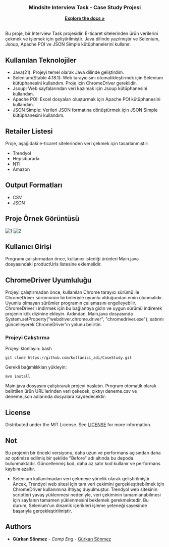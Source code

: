 <br/>
<p align="center">
  <a href="https://github.com/Snmzgrkn/CaseStudy">
  </a>

  <h3 align="center">Mindsite Interview Task - Case Study Projesi
</h3>

  <p align="center">
    <a href="https://github.com/Snmzgrkn/CaseStudy"><strong>Explore the docs »</strong></a>
    <br/>
    <br/>
  </p>
</p>


Bu proje,  bir Interview Task projesidir. E-ticaret sitelerinden ürün verilerini çekmek ve işlemek için geliştirilmiştir. Java dilinde yazılmıştır ve Selenium, Jsoup, Apache POI ve JSON Simple kütüphanelerini kullanır.

## Kullanılan Teknolojiler

* Java(21): Projeyi temel olarak Java dilinde geliştirdim.
* Selenium(Stable 4.18.1): Web tarayıcısını otomatikleştirmek için Selenium kütüphanesini kullandım. Proje için ChromeDriver gereklidir.
* Jsoup: Web sayfalarından veri kazımak için Jsoup kütüphanesini kullandım.
* Apache POI: Excel dosyaları oluşturmak için Apache POI kütüphanesini kullandım.
* JSON Simple: Verileri JSON formatına dönüştürmek için JSON Simple kütüphanesini kullandım.

## Retailer Listesi
Proje, aşağıdaki e-ticaret sitelerinden veri çekmek için tasarlanmıştır:

* Trendyol
* Hepsiburada
* N11
* Amazon

## Output Formatları
* CSV
* JSON
  
## Proje Örnek Görüntüsü
![1](https://github.com/Snmzgrkn/CaseStudy/assets/56911478/4718aff9-ff8e-46f9-a23d-c99c3e8f3c91)
![2](https://github.com/Snmzgrkn/CaseStudy/assets/56911478/f91cc855-354c-4b00-85d9-d0f405b64a88)

## Kullanıcı Girişi
Programı çalıştırmadan önce, kullanıcı istediği ürünleri Main.java dosyasındaki productUrls listesine eklemelidir.

## ChromeDriver Uyumluluğu
Projeyi çalıştırmadan önce, kullanılan Chrome tarayıcı sürümü ile ChromeDriver sürümünün birbirleriyle uyumlu olduğundan emin olunmalıdır. Uyumlu olmayan sürümler programın çalışmasını engelleyebilir. ChromeDriver'ı indirmek için bu bağlantıya gidin ve uygun sürümü indirerek projenin kök dizinine ekleyin. Ardından, Main.java dosyasında System.setProperty("webdriver.chrome.driver", "chromedriver.exe"); satırını güncelleyerek ChromeDriver'ın yolunu belirtin.

### Projeyi Çalıştırma

Projeyi klonlayın:
bash
```
git clone https://github.com/kullanici_adi/CaseStudy.git
```
Gerekli bağımlılıkları yükleyin:
```
mvn install
```
Main.java dosyasını çalıştırarak projeyi başlatın. Program otomatik olarak belirtilen ürün URL'lerinden veri çekecek, çıktıyı deneme.csv ve deneme.json adlarında dosyalara kaydedecektir.

## License

Distributed under the MIT License. See [LICENSE](https://github.com/Snmzgrkn/CaseStudy/blob/main/LICENSE.md) for more information.

## Not
Bu projenin bir önceki versiyonu, daha uzun ve performans açısından daha az optimize edilmiş bir şekilde "Before" adı altında bu depoda bulunmaktadır. Güncellenmiş kod, daha az satır kod kullanır ve performans kaybını azaltır.
* Selenium kullanılmadan veri çekmeye yönelik olarak geliştirilmiştir. Ancak, Trendyol web sitesi için tam veri çekimini gerçekleştirebilmek için ChromeDriver kullanımına ihtiyaç duyulmuştur. Trendyol web sitesinin scriptleri yavaş yüklenmesi nedeniyle, veri çekiminin tamamlanabilmesi için sayfanın tamamen yüklenmesini beklemek gerekmektedir. Bu durum, Selenium'un dinamik içerikleri işleme yeteneği sayesinde başarıyla gerçekleştirilmiştir.

## Authors

* **Gürkan Sönmez** - *Comp Eng* - [Gürkan Sönmez](https://github.com/Snmzgrkn/)



